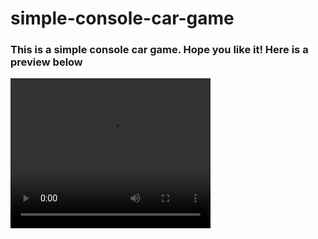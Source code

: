 # simple-console-car-game
<h3>This is a simple console car game. Hope you like it! Here is a preview below</h3>
<video width="320" height="240" controls>
  <source src="Video file of my preview.mp4" type="video/mp4">
</video>
